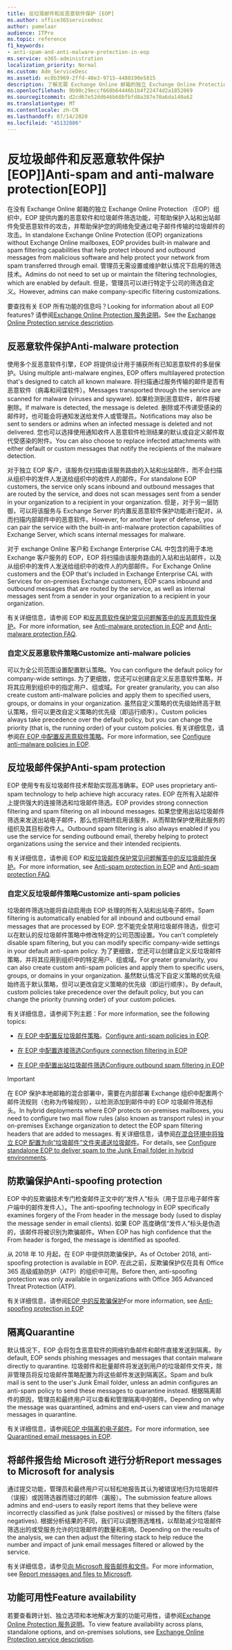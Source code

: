 ```yaml
---
title: 反垃圾邮件和反恶意软件保护 [EOP]
ms.author: office365servicedesc
author: pamelaar
audience: ITPro
ms.topic: reference
f1_keywords:
- anti-spam-and-anti-malware-protection-in-eop
ms.service: o365-administration
localization_priority: Normal
ms.custom: Adm_ServiceDesc
ms.assetid: ec8b3969-2ffd-40e3-9715-4480190e5815
description: 了解无需 Exchange Online 邮箱的独立 Exchange Online Protection （EOP）组织中提供的反垃圾邮件和反恶意软件保护功能。
ms.openlocfilehash: 9b90c29eccf668b64446b1b4f22474d2a1852069
ms.sourcegitcommit: d2cd67e52dd646b68bfbfd8a387e70a6da140a62
ms.translationtype: MT
ms.contentlocale: zh-CN
ms.lasthandoff: 07/14/2020
ms.locfileid: "45132886"
---
```

# <a name="anti-spam-and-anti-malware-protectioneop"></a><span data-ttu-id="4b73c-103">反垃圾邮件和反恶意软件保护 [EOP]]</span><span class="sxs-lookup"><span data-stu-id="4b73c-103">Anti-spam and anti-malware protection[EOP]]</span></span>

<span data-ttu-id="4b73c-104">在没有 Exchange Online 邮箱的独立 Exchange Online Protection （EOP）组织中，EOP 提供内置的恶意软件和垃圾邮件筛选功能，可帮助保护入站和出站邮件免受恶意软件的攻击，并帮助保护您的网络免受通过电子邮件传输的垃圾邮件的攻击。</span><span class="sxs-lookup"><span data-stu-id="4b73c-104">In standalone Exchange Online Protection (EOP) organizations without Exchange Online mailboxes, EOP provides built-in malware and spam filtering capabilities that help protect inbound and outbound messages from malicious software and help protect your network from spam transferred through email.</span></span> <span data-ttu-id="4b73c-105">管理员无需设置或维护默认情况下启用的筛选技术。</span><span class="sxs-lookup"><span data-stu-id="4b73c-105">Admins do not need to set up or maintain the filtering technologies, which are enabled by default.</span></span> <span data-ttu-id="4b73c-106">但是，管理员可以进行特定于公司的筛选自定义。</span><span class="sxs-lookup"><span data-stu-id="4b73c-106">However, admins can make company-specific filtering customizations.</span></span>

<span data-ttu-id="4b73c-107">要查找有关 EOP 所有功能的信息吗？</span><span class="sxs-lookup"><span data-stu-id="4b73c-107">Looking for information about all EOP features?</span></span> <span data-ttu-id="4b73c-108">请参阅[Exchange Online Protection 服务说明](exchange-online-protection-service-description.md)。</span><span class="sxs-lookup"><span data-stu-id="4b73c-108">See the [Exchange Online Protection service description](exchange-online-protection-service-description.md).</span></span>

## <a name="anti-malware-protection"></a><span data-ttu-id="4b73c-109">反恶意软件保护</span><span class="sxs-lookup"><span data-stu-id="4b73c-109">Anti-malware protection</span></span>

<span data-ttu-id="4b73c-110">使用多个反恶意软件引擎，EOP 将提供设计用于捕获所有已知恶意软件的多层保护。</span><span class="sxs-lookup"><span data-stu-id="4b73c-110">Using multiple anti-malware engines, EOP offers multilayered protection that's designed to catch all known malware.</span></span> <span data-ttu-id="4b73c-111">将扫描通过服务传输的邮件是否有恶意软件（病毒和间谍软件）。</span><span class="sxs-lookup"><span data-stu-id="4b73c-111">Messages transported through the service are scanned for malware (viruses and spyware).</span></span> <span data-ttu-id="4b73c-112">如果检测到恶意软件，邮件将被删除。</span><span class="sxs-lookup"><span data-stu-id="4b73c-112">If malware is detected, the message is deleted.</span></span> <span data-ttu-id="4b73c-113">删除或不传递受感染的邮件时，也可能会将通知发送给发件人或管理员。</span><span class="sxs-lookup"><span data-stu-id="4b73c-113">Notifications may also be sent to senders or admins when an infected message is deleted and not delivered.</span></span> <span data-ttu-id="4b73c-114">您也可以选择使用通知收件人恶意软件检测结果的默认或自定义邮件取代受感染的附件。</span><span class="sxs-lookup"><span data-stu-id="4b73c-114">You can also choose to replace infected attachments with either default or custom messages that notify the recipients of the malware detection.</span></span>

<span data-ttu-id="4b73c-115">对于独立 EOP 客户，该服务仅扫描由该服务路由的入站和出站邮件，而不会扫描从组织中的发件人发送给组织中的收件人的邮件。</span><span class="sxs-lookup"><span data-stu-id="4b73c-115">For standalone EOP customers, the service only scans inbound and outbound messages that are routed by the service, and does not scan messages sent from a sender in your organization to a recipient in your organization.</span></span> <span data-ttu-id="4b73c-116">但是，对于另一层防御，可以将该服务与 Exchange Server 的内置反恶意软件保护功能进行配对，从而扫描内部邮件中的恶意软件。</span><span class="sxs-lookup"><span data-stu-id="4b73c-116">However, for another layer of defense, you can pair the service with the built-in anti-malware protection capabilities of Exchange Server, which scans internal messages for malware.</span></span>

<span data-ttu-id="4b73c-117">对于 exchange Online 客户和 Exchange Enterprise CAL 中包含的用于本地 Exchange 客户服务的 EOP，EOP 将扫描由该服务路由的入站和出站邮件，以及从组织中的发件人发送给组织中的收件人的内部邮件。</span><span class="sxs-lookup"><span data-stu-id="4b73c-117">For Exchange Online customers and the EOP that's included in Exchange Enterprise CAL with Services for on-premises Exchange customers, EOP scans inbound and outbound messages that are routed by the service, as well as internal messages sent from a sender in your organization to a recipient in your organization.</span></span>

<span data-ttu-id="4b73c-118">有关详细信息，请参阅 EOP 和[反恶意软件保护常见问题解答](https://docs.microsoft.com/microsoft-365/security/office-365-security/anti-malware-protection-faq-eop)[中的反恶意软件保护](https://docs.microsoft.com/microsoft-365/security/office-365-security/anti-malware-protection)。</span><span class="sxs-lookup"><span data-stu-id="4b73c-118">For more information, see [Anti-malware protection in EOP](https://docs.microsoft.com/microsoft-365/security/office-365-security/anti-malware-protection) and [Anti-malware protection FAQ](https://docs.microsoft.com/microsoft-365/security/office-365-security/anti-malware-protection-faq-eop).</span></span>

### <a name="customize-anti-malware-policies"></a><span data-ttu-id="4b73c-119">自定义反恶意软件策略</span><span class="sxs-lookup"><span data-stu-id="4b73c-119">Customize anti-malware policies</span></span>

<span data-ttu-id="4b73c-120">可以为全公司范围设置配置默认策略。</span><span class="sxs-lookup"><span data-stu-id="4b73c-120">You can configure the default policy for company-wide settings.</span></span> <span data-ttu-id="4b73c-121">为了更细致，您还可以创建自定义反恶意软件策略，并将其应用到组织中的指定用户、组或域。</span><span class="sxs-lookup"><span data-stu-id="4b73c-121">For greater granularity, you can also create custom anti-malware policies and apply them to specified users, groups, or domains in your organization.</span></span> <span data-ttu-id="4b73c-122">虽然自定义策略的优先级始终高于默认策略，但可以更改自定义策略的优先级（即运行顺序）。</span><span class="sxs-lookup"><span data-stu-id="4b73c-122">Custom policies always take precedence over the default policy, but you can change the priority (that is, the running order) of your custom policies.</span></span> <span data-ttu-id="4b73c-123">有关详细信息，请参阅[在 EOP 中配置反恶意软件策略](https://docs.microsoft.com/microsoft-365/security/office-365-security/configure-anti-malware-policies)。</span><span class="sxs-lookup"><span data-stu-id="4b73c-123">For more information, see [Configure anti-malware policies in EOP](https://docs.microsoft.com/microsoft-365/security/office-365-security/configure-anti-malware-policies).</span></span>

## <a name="anti-spam-protection"></a><span data-ttu-id="4b73c-124">反垃圾邮件保护</span><span class="sxs-lookup"><span data-stu-id="4b73c-124">Anti-spam protection</span></span>

<span data-ttu-id="4b73c-125">EOP 使用专有反垃圾邮件技术帮助实现高准确率。</span><span class="sxs-lookup"><span data-stu-id="4b73c-125">EOP uses proprietary anti-spam technology to help achieve high accuracy rates.</span></span> <span data-ttu-id="4b73c-126">EOP 在所有入站邮件上提供强大的连接筛选和垃圾邮件筛选。</span><span class="sxs-lookup"><span data-stu-id="4b73c-126">EOP provides strong connection filtering and spam filtering on all inbound messages.</span></span> <span data-ttu-id="4b73c-127">如果您使用出站垃圾邮件筛选来发送出站电子邮件，那么也将始终启用该服务，从而帮助保护使用此服务的组织及其目标收件人。</span><span class="sxs-lookup"><span data-stu-id="4b73c-127">Outbound spam filtering is also always enabled if you use the service for sending outbound email, thereby helping to protect organizations using the service and their intended recipients.</span></span>

<span data-ttu-id="4b73c-128">有关详细信息，请参阅 EOP 和[反垃圾邮件保护常见问题解答](https://docs.microsoft.com/microsoft-365/security/office-365-security/anti-spam-protection-faq)[中的反垃圾邮件保护](https://docs.microsoft.com/microsoft-365/security/office-365-security/anti-spam-protection)。</span><span class="sxs-lookup"><span data-stu-id="4b73c-128">For more information, see [Anti-spam protection in EOP](https://docs.microsoft.com/microsoft-365/security/office-365-security/anti-spam-protection) and [Anti-spam protection FAQ](https://docs.microsoft.com/microsoft-365/security/office-365-security/anti-spam-protection-faq).</span></span>

### <a name="customize-anti-spam-policies"></a><span data-ttu-id="4b73c-129">自定义反垃圾邮件策略</span><span class="sxs-lookup"><span data-stu-id="4b73c-129">Customize anti-spam policies</span></span>

<span data-ttu-id="4b73c-130">垃圾邮件筛选功能将自动启用由 EOP 处理的所有入站和出站电子邮件。</span><span class="sxs-lookup"><span data-stu-id="4b73c-130">Spam filtering is automatically enabled for all inbound and outbound email messages that are processed by EOP.</span></span> <span data-ttu-id="4b73c-131">您不能完全禁用垃圾邮件筛选，但您可以在默认的反垃圾邮件策略中修改特定的公司范围设置。</span><span class="sxs-lookup"><span data-stu-id="4b73c-131">You can't completely disable spam filtering, but you can modify specific company-wide settings in your default anti-spam policy.</span></span> <span data-ttu-id="4b73c-132">为了更细致，您还可以创建自定义反垃圾邮件策略，并将其应用到组织中的特定用户、组或域。</span><span class="sxs-lookup"><span data-stu-id="4b73c-132">For greater granularity, you can also create custom anti-spam policies and apply them to specific users, groups, or domains in your organization.</span></span> <span data-ttu-id="4b73c-133">虽然默认情况下自定义策略的优先级始终高于默认策略，但可以更改自定义策略的优先级（即运行顺序）。</span><span class="sxs-lookup"><span data-stu-id="4b73c-133">By default, custom policies take precedence over the default policy, but you can change the priority (running order) of your custom policies.</span></span>

<span data-ttu-id="4b73c-134">有关详细信息，请参阅下列主题：</span><span class="sxs-lookup"><span data-stu-id="4b73c-134">For more information, see the following topics:</span></span>

- <span data-ttu-id="4b73c-135">[在 EOP 中配置反垃圾邮件策略](https://docs.microsoft.com/microsoft-365/security/office-365-security/configure-your-spam-filter-policies)。</span><span class="sxs-lookup"><span data-stu-id="4b73c-135">[Configure anti-spam policies in EOP](https://docs.microsoft.com/microsoft-365/security/office-365-security/configure-your-spam-filter-policies).</span></span>

- [<span data-ttu-id="4b73c-136">在 EOP 中配置连接筛选</span><span class="sxs-lookup"><span data-stu-id="4b73c-136">Configure connection filtering in EOP</span></span>](https://docs.microsoft.com/microsoft-365/security/office-365-security/configure-the-connection-filter-policy)

- [<span data-ttu-id="4b73c-137">在 EOP 中配置出站垃圾邮件筛选</span><span class="sxs-lookup"><span data-stu-id="4b73c-137">Configure outbound spam filtering in EOP</span></span>](https://docs.microsoft.com/microsoft-365/security/office-365-security/configure-the-outbound-spam-policy)

> [!IMPORTANT]
> <span data-ttu-id="4b73c-138">在 EOP 保护本地邮箱的混合部署中，需要在内部部署 Exchange 组织中配置两个邮件流规则（也称为传输规则），以检测添加到邮件中的 EOP 垃圾邮件筛选标头。</span><span class="sxs-lookup"><span data-stu-id="4b73c-138">In hybrid deployments where EOP protects on-premises mailboxes, you need to configure two mail flow rules (also known as transport rules) in your on-premises Exchange organization to detect the EOP spam filtering headers that are added to messages.</span></span> <span data-ttu-id="4b73c-139">有关详细信息，请参阅[在混合环境中将独立 EOP 配置为向“垃圾邮件”文件夹递送垃圾邮件](https://docs.microsoft.com/microsoft-365/security/office-365-security/ensure-that-spam-is-routed-to-each-user-s-junk-email-folder)。</span><span class="sxs-lookup"><span data-stu-id="4b73c-139">For details, see [Configure standalone EOP to deliver spam to the Junk Email folder in hybrid environments](https://docs.microsoft.com/microsoft-365/security/office-365-security/ensure-that-spam-is-routed-to-each-user-s-junk-email-folder).</span></span>

## <a name="anti-spoofing-protection"></a><span data-ttu-id="4b73c-140">防欺骗保护</span><span class="sxs-lookup"><span data-stu-id="4b73c-140">Anti-spoofing protection</span></span>

<span data-ttu-id="4b73c-141">EOP 中的反欺骗技术专门检查邮件正文中的“发件人”标头（用于显示电子邮件客户端中的邮件发件人）。</span><span class="sxs-lookup"><span data-stu-id="4b73c-141">The anti-spoofing technology in EOP specifically examines forgery of the From header in the message body (used to display the message sender in email clients).</span></span> <span data-ttu-id="4b73c-142">如果 EOP 高度确信“发件人”标头是伪造的，该邮件将被识别为欺骗邮件。</span><span class="sxs-lookup"><span data-stu-id="4b73c-142">When EOP has high confidence that the From header is forged, the message is identified as spoofed.</span></span>

<span data-ttu-id="4b73c-143">从 2018 年 10 月起，在 EOP 中提供防欺骗保护。</span><span class="sxs-lookup"><span data-stu-id="4b73c-143">As of October 2018, anti-spoofing protection is available in EOP.</span></span> <span data-ttu-id="4b73c-144">在此之前，反欺骗保护仅在具有 Office 365 高级威胁防护（ATP）的组织中可用。</span><span class="sxs-lookup"><span data-stu-id="4b73c-144">Before then, anti-spoofing protection was only available in organizations with Office 365 Advanced Threat Protection (ATP).</span></span>

<span data-ttu-id="4b73c-145">有关详细信息，请参阅[EOP 中的反欺骗保护](https://docs.microsoft.com/microsoft-365/security/office-365-security/anti-spoofing-protection)</span><span class="sxs-lookup"><span data-stu-id="4b73c-145">For more information, see [Anti-spoofing protection in EOP](https://docs.microsoft.com/microsoft-365/security/office-365-security/anti-spoofing-protection)</span></span>

## <a name="quarantine"></a><span data-ttu-id="4b73c-146">隔离</span><span class="sxs-lookup"><span data-stu-id="4b73c-146">Quarantine</span></span>

<span data-ttu-id="4b73c-147">默认情况下，EOP 会将包含恶意软件的网络钓鱼邮件和邮件直接发送到隔离。</span><span class="sxs-lookup"><span data-stu-id="4b73c-147">By default, EOP sends phishing messages and messages that contain malware directly to quarantine.</span></span> <span data-ttu-id="4b73c-148">垃圾邮件和批量邮件将发送到用户的垃圾邮件文件夹，除非管理员将反垃圾邮件策略配置为将这些邮件发送到隔离区。</span><span class="sxs-lookup"><span data-stu-id="4b73c-148">Spam and bulk mail is sent to the user's Junk Email folder, unless an admin configures an anti-spam policy to send these messages to quarantine instead.</span></span> <span data-ttu-id="4b73c-149">根据隔离邮件的原因，管理员和最终用户可以查看和管理隔离中的邮件。</span><span class="sxs-lookup"><span data-stu-id="4b73c-149">Depending on why the message was quarantined, admins and end-users can view and manage messages in quarantine.</span></span>

<span data-ttu-id="4b73c-150">有关详细信息，请参阅[EOP 中隔离的电子邮件](https://docs.microsoft.com/microsoft-365/security/office-365-security/quarantine-email-messages)。</span><span class="sxs-lookup"><span data-stu-id="4b73c-150">For more information, see [Quarantined email messages in EOP](https://docs.microsoft.com/microsoft-365/security/office-365-security/quarantine-email-messages).</span></span>

## <a name="report-messages-to-microsoft-for-analysis"></a><span data-ttu-id="4b73c-151">将邮件报告给 Microsoft 进行分析</span><span class="sxs-lookup"><span data-stu-id="4b73c-151">Report messages to Microsoft for analysis</span></span>

<span data-ttu-id="4b73c-152">通过提交功能，管理员和最终用户可以轻松地报告其认为被错误地归为垃圾邮件（误报）或因筛选器而错过的邮件（漏报）。</span><span class="sxs-lookup"><span data-stu-id="4b73c-152">The submission feature allows admins and end-users to easily report items that they believe were incorrectly classified as junk (false positives) or missed by the filters (false negatives).</span></span> <span data-ttu-id="4b73c-153">根据分析结果的不同，我们可以调整筛选堆栈，以帮助减少垃圾邮件筛选出的或受服务允许的垃圾邮件的数量和影响。</span><span class="sxs-lookup"><span data-stu-id="4b73c-153">Depending on the results of the analysis, we can then adjust the filtering stack to help reduce the number and impact of junk email messages filtered or allowed by the service.</span></span>

<span data-ttu-id="4b73c-154">有关详细信息，请参见[向 Microsoft 报告邮件和文件](https://docs.microsoft.com/microsoft-365/security/office-365-security/report-junk-email-messages-to-microsoft)。</span><span class="sxs-lookup"><span data-stu-id="4b73c-154">For more information, see [Report messages and files to Microsoft](https://docs.microsoft.com/microsoft-365/security/office-365-security/report-junk-email-messages-to-microsoft).</span></span>

## <a name="feature-availability"></a><span data-ttu-id="4b73c-155">功能可用性</span><span class="sxs-lookup"><span data-stu-id="4b73c-155">Feature availability</span></span>

<span data-ttu-id="4b73c-156">若要查看跨计划、独立选项和本地解决方案的功能可用性，请参阅[Exchange Online Protection 服务说明](exchange-online-protection-service-description.md)。</span><span class="sxs-lookup"><span data-stu-id="4b73c-156">To view feature availability across plans, standalone options, and on-premises solutions, see [Exchange Online Protection service description](exchange-online-protection-service-description.md).</span></span>
